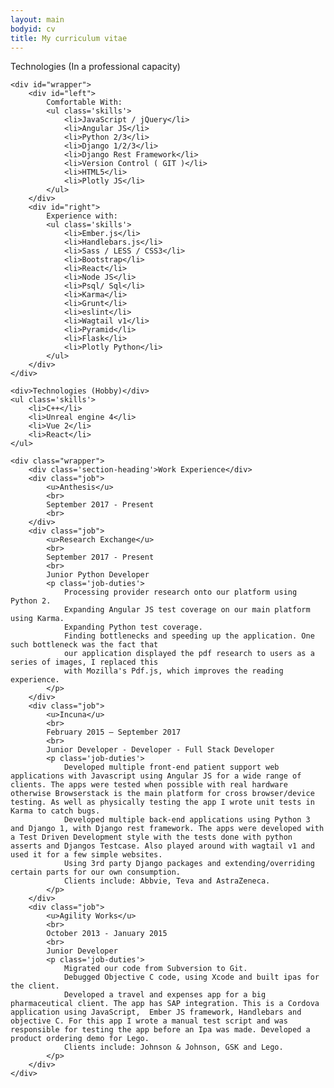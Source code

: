```yaml
---
layout: main
bodyid: cv
title: My curriculum vitae
---
```


<!-- Download CV
<a href="{{ site.url }}/assets/cv/MingLee-CV.pdf">Pdf version</a> / 
<a href="{{ site.url }}/assets/cv/MingLee-CV.docx">Docx version</a> -->


<div class='cv'>
	<div>Technologies (In a professional capacity)</div>

	<div id="wrapper">
		<div id="left">
			Comfortable With:
			<ul class='skills'>
				<li>JavaScript / jQuery</li>
				<li>Angular JS</li>
				<li>Python 2/3</li>
				<li>Django 1/2/3</li>
				<li>Django Rest Framework</li>
				<li>Version Control ( GIT )</li>
				<li>HTML5</li>
				<li>Plotly JS</li>
			</ul>
		</div>
		<div id="right">
			Experience with:
			<ul class='skills'>
				<li>Ember.js</li>
				<li>Handlebars.js</li>
				<li>Sass / LESS / CSS3</li>
				<li>Bootstrap</li>
				<li>React</li>
				<li>Node JS</li>
				<li>Psql/ Sql</li>
				<li>Karma</li>
				<li>Grunt</li>
				<li>eslint</li>
				<li>Wagtail v1</li>
				<li>Pyramid</li>
				<li>Flask</li>
				<li>Plotly Python</li>
			</ul>
		</div>
	</div>

	<div>Technologies (Hobby)</div>
	<ul class='skills'>
		<li>C++</li>
		<li>Unreal engine 4</li>
		<li>Vue 2</li>
		<li>React</li>
	</ul>

	<div class="wrapper">
		<div class='section-heading'>Work Experience</div>
		<div class="job">
			<u>Anthesis</u>
			<br>
			September 2017 - Present
			<br>
		</div>
		<div class="job">
			<u>Research Exchange</u>
			<br>
			September 2017 - Present
			<br>
			Junior Python Developer
			<p class='job-duties'>
				Processing provider research onto our platform using Python 2.
				Expanding Angular JS test coverage on our main platform using Karma.
				Expanding Python test coverage.
				Finding bottlenecks and speeding up the application. One such bottleneck was the fact that
				our application displayed the pdf research to users as a series of images, I replaced this
				with Mozilla's Pdf.js, which improves the reading experience.
			</p>
		</div>
		<div class="job">
			<u>Incuna</u>
			<br>
			February 2015 – September 2017
			<br>
			Junior Developer - Developer - Full Stack Developer
			<p class='job-duties'>
				Developed multiple front-end patient support web applications with Javascript using Angular JS for a wide range of clients. The apps were tested when possible with real hardware otherwise Browserstack is the main platform for cross browser/device testing. As well as physically testing the app I wrote unit tests in Karma to catch bugs.
				Developed multiple back-end applications using Python 3 and Django 1, with Django rest framework. The apps were developed with a Test Driven Development style with the tests done with python asserts and Djangos Testcase. Also played around with wagtail v1 and used it for a few simple websites.
				Using 3rd party Django packages and extending/overriding certain parts for our own consumption.
				Clients include: Abbvie, Teva and AstraZeneca.
			</p>
		</div>
		<div class="job">
			<u>Agility Works</u>
			<br>
			October 2013 - January 2015
			<br>
			Junior Developer
			<p class='job-duties'>
				Migrated our code from Subversion to Git.
				Debugged Objective C code, using Xcode and built ipas for the client.
				Developed a travel and expenses app for a big pharmaceutical client. The app has SAP integration. This is a Cordova application using JavaScript,  Ember JS framework, Handlebars and objective C. For this app I wrote a manual test script and was responsible for testing the app before an Ipa was made. Developed a product ordering demo for Lego.
				Clients include: Johnson & Johnson, GSK and Lego.
			</p>
		</div>
	</div>
	
</div>